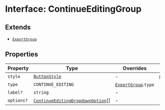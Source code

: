 # Interface: ContinueEditingGroup

## Extends

- [`ExportGroup`](export-group/index.md)

## Properties

| Property | Type | Overrides | Inherited from |
| ------ | ------ | ------ | ------ |
| `style` | [`ButtonStyle`](../type-aliases/Buttonstyle.md) | - | [`ExportGroup`](export-group/index.md).`style` |
| `type` | `CONTINUE_EDITING` | [`ExportGroup`](export-group/index.md).`type` | - |
| `label?` | `string` | - | - |
| `options?` | [`ContinueEditingDropdownOption`](continue-editing-dropdown-option/index.md)[] | - | - |
